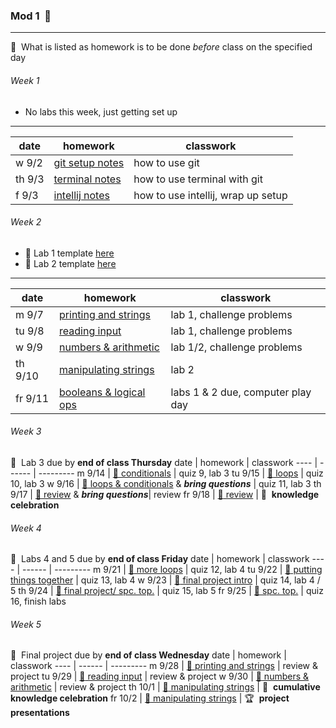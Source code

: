 ### Mod 1&nbsp; :date:
-----
:round_pushpin:&nbsp; What is listed as homework is to be done _before_ class on the specified day

###### Week 1
- No labs this week, just getting set up
-----
date | homework | classwork
---- | ------ | ---------
w 9/2 | [git setup notes](https://github.com/mrWallaceMadeira/lesson1) | how to use git
th 9/3 | [terminal notes](https://github.com/mrWallaceMadeira/lesson2) | how to use terminal with git
f 9/3 | [intellij notes](https://github.com/mrWallaceMadeira/lesson3) | how to use intellij, wrap up setup

###### Week 2
- :test_tube:&nbsp;Lab 1 template [here](https://classroom.github.com/a/COn0x_SZ)
- :test_tube:&nbsp;Lab 2 template [here](https://classroom.github.com/a/COn0x_SZ)
-----
date | homework | classwork
---- | ------ | ---------
m 9/7 | [printing and strings](https://github.com/mrWallaceMadeira/lesson4) | lab 1, challenge problems
tu 9/8 | [reading input](https://google.com) | lab 1, challenge problems
w 9/9 | [numbers & arithmetic](https://google.com) | lab 1/2, challenge problems
th 9/10 | [manipulating strings](https://google.com) | lab 2
fr 9/11 | [booleans & logical ops](https://google.com) | labs 1 & 2 due, computer play day

###### Week 3
:test_tube:&nbsp; Lab 3 due by **end of class Thursday**
date | homework | classwork
---- | ------ | ---------
m 9/14 | [:paperclip: conditionals](https://github.com/mrWallaceMadeira/lesson1) | quiz 9, lab 3
tu 9/15 | [:paperclip: loops](https://google.com) | quiz 10, lab 3
w 9/16 | [:paperclip: loops & conditionals](https://google.com) & ***bring questions*** | quiz 11, lab 3
th 9/17 | [:paperclip: review](https://google.com) & ***bring questions***| review
fr 9/18 | [:paperclip: review](https://google.com) | :tada:&nbsp; **knowledge celebration**

###### Week 4
:test_tube:&nbsp; Labs 4 and 5 due by **end of class Friday**
date | homework | classwork
---- | ------ | ---------
m 9/21 | [:paperclip: more loops](https://github.com/mrWallaceMadeira/lesson1) | quiz 12, lab 4
tu 9/22 | [:paperclip: putting things together](https://google.com) | quiz 13, lab 4
w 9/23 | [:paperclip: final project intro](https://google.com) | quiz 14, lab 4 / 5
th 9/24 | [:paperclip: final project/ spc. top.](https://google.com) | quiz 15, lab 5
fr 9/25 | [:paperclip: spc. top.](https://google.com) | quiz 16, finish labs

###### Week 5
:test_tube:&nbsp; Final project due by **end of class Wednesday**
date | homework | classwork
---- | ------ | ---------
m 9/28 | [:paperclip: printing and strings](https://github.com/mrWallaceMadeira/lesson1) | review & project
tu 9/29 | [:paperclip: reading input](https://google.com) | review & project
w 9/30 | [:paperclip: numbers & arithmetic](https://google.com) | review & project
th 10/1 | [:paperclip: manipulating strings](https://google.com) | :tada:&nbsp; **cumulative knowledge celebration**
fr 10/2 | [:paperclip: manipulating strings](https://google.com) | :trophy:&nbsp; **project presentations**


